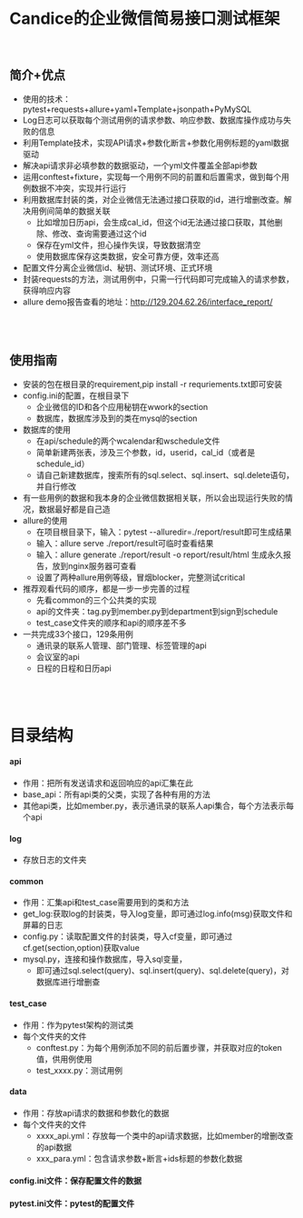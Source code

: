 # Candice的企业微信简易接口测试框架

<br>

## 简介+优点
- 使用的技术：pytest+requests+allure+yaml+Template+jsonpath+PyMySQL
- Log日志可以获取每个测试用例的请求参数、响应参数、数据库操作成功与失败的信息
- 利用Template技术，实现API请求+参数化断言+参数化用例标题的yaml数据驱动
- 解决api请求非必填参数的数据驱动，一个yml文件覆盖全部api参数
- 运用conftest+fixture，实现每一个用例不同的前置和后置需求，做到每个用例数据不冲突，实现并行运行
- 利用数据库封装的类，对企业微信无法通过接口获取的id，进行增删改查。解决用例间简单的数据关联
  - 比如增加日历api，会生成cal_id，但这个id无法通过接口获取，其他删除、修改、查询需要通过这个id
  - 保存在yml文件，担心操作失误，导致数据清空
  - 使用数据库保存这类数据，安全可靠方便，效率还高
- 配置文件分离企业微信id、秘钥、测试环境、正式环境
- 封装requests的方法，测试用例中，只需一行代码即可完成输入的请求参数，获得响应内容
- allure demo报告查看的地址：http://129.204.62.26/interface_report/

<br>

<br>


## 使用指南 
- 安装的包在根目录的requirement,pip install -r requriements.txt即可安装
- config.ini的配置，在根目录下
  - 企业微信的ID和各个应用秘钥在wwork的section
  - 数据库，数据库涉及到的类在mysql的section
- 数据库的使用
  - 在api/schedule的两个wcalendar和wschedule文件
  - 简单新建两张表，涉及三个参数，id，userid，cal_id（或者是schedule_id）
  - 请自己新建数据库，搜索所有的sql.select、sql.insert、sql.delete语句，并自行修改
- 有一些用例的数据和我本身的企业微信数据相关联，所以会出现运行失败的情况，数据最好都是自己造
- allure的使用
  - 在项目根目录下，输入：pytest --alluredir=./report/result即可生成结果
  - 输入：allure serve ./report/result可临时查看结果
  - 输入：allure generate ./report/result -o report/result/html 生成永久报告，放到nginx服务器可查看
  - 设置了两种allure用例等级，冒烟blocker，完整测试critical
- 推荐观看代码的顺序，都是一步一步完善的过程
  - 先看common的三个公共类的实现
  - api的文件夹：tag.py到member.py到department到sign到schedule
  - test_case文件夹的顺序和api的顺序差不多
- 一共完成33个接口，129条用例
  - 通讯录的联系人管理、部门管理、标签管理的api
  - 会议室的api
  - 日程的日程和日历api

<br>

<br>


# 目录结构
#### api
- 作用：把所有发送请求和返回响应的api汇集在此
- base_api：所有api类的父类，实现了各种有用的方法
- 其他api类，比如member.py，表示通讯录的联系人api集合，每个方法表示每个api
#### log 
- 存放日志的文件夹
#### common
- 作用：汇集api和test_case需要用到的类和方法
- get_log:获取log的封装类，导入log变量，即可通过log.info(msg)获取文件和屏幕的日志
- config.py：读取配置文件的封装类，导入cf变量，即可通过cf.get(section,option)获取value
- mysql.py，连接和操作数据库，导入sql变量，
  - 即可通过sql.select(query)、sql.insert(query)、sql.delete(query)，对数据库进行增删查
#### test_case
- 作用：作为pytest架构的测试类
- 每个文件夹的文件
  - conftest.py：为每个用例添加不同的前后置步骤，并获取对应的token值，供用例使用
  - test_xxxx.py：测试用例
#### data
- 作用：存放api请求的数据和参数化的数据
- 每个文件夹的文件
  - xxxx_api.yml：存放每一个类中的api请求数据，比如member的增删改查的api数据
  - xxx_para.yml：包含请求参数+断言+ids标题的参数化数据
#### config.ini文件：保存配置文件的数据
#### pytest.ini文件：pytest的配置文件

